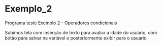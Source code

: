 # Exemplo_2
Programa teste Exemplo 2 - Operadores condicionais 

Subimos tela com inserção de texto para avaliar a idade do usuário, com botão para salvar na variável e posteriormente exibir para o usuario 
